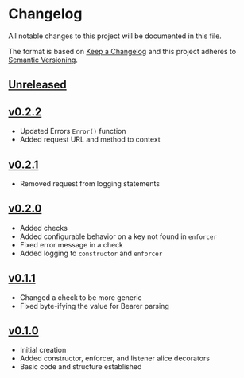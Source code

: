 # Changelog
All notable changes to this project will be documented in this file.

The format is based on [Keep a Changelog](http://keepachangelog.com/en/1.0.0/)
and this project adheres to [Semantic Versioning](http://semver.org/spec/v2.0.0.html).

## [Unreleased]

## [v0.2.2]
- Updated Errors `Error()` function
- Added request URL and method to context

## [v0.2.1]
- Removed request from logging statements

## [v0.2.0]
 - Added checks
 - Added configurable behavior on a key not found in `enforcer`
 - Fixed error message in a check
 - Added logging to `constructor` and `enforcer`

## [v0.1.1]
 - Changed a check to be more generic
 - Fixed byte-ifying the value for Bearer parsing

## [v0.1.0]
- Initial creation
- Added constructor, enforcer, and listener alice decorators
- Basic code and structure established

[Unreleased]: https://github.com/Comcast/comcast-bascule/compare/v0.2.2...HEAD
[v0.2.2]: https://github.com/Comcast/comcast-bascule/compare/0.2.1...v0.2.2
[v0.2.1]: https://github.com/Comcast/comcast-bascule/compare/0.2.0...v0.2.1
[v0.2.0]: https://github.com/Comcast/comcast-bascule/compare/0.1.1...v0.2.0
[v0.1.1]: https://github.com/Comcast/comcast-bascule/compare/0.1.0...v0.1.1
[v0.1.0]: https://github.com/Comcast/comcast-bascule/compare/0.0.0...v0.1.0
